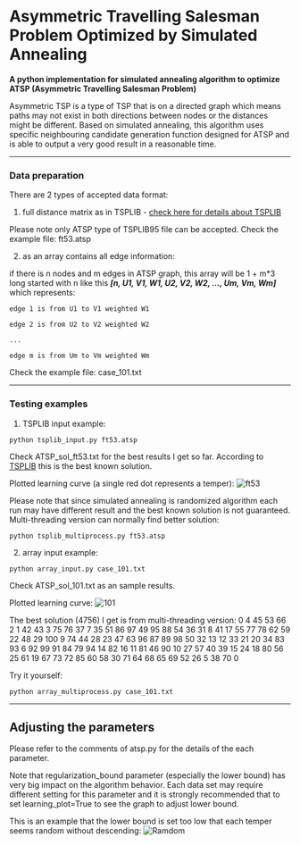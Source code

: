 # Asymmetric Travelling Salesman Problem Optimized by Simulated Annealing
**A python implementation for simulated annealing algorithm to optimize ATSP (Asymmetric Travelling Salesman Problem)**

Asymmetric TSP is a type of TSP that is on a directed graph which means paths may not exist in both directions between nodes or the distances might be different. Based on simulated annealing, this algorithm uses specific neighbouring candidate generation function designed for ATSP and is able to output a very good result in a reasonable time.

---
### Data preparation
There are 2 types of accepted data format:

1. full distance matrix as in TSPLIB - 
[check here for details about TSPLIB](http://elib.zib.de/pub/mp-testdata/tsp/tsplib/tsplib.html)

Please note only ATSP type of TSPLIB95 file can be accepted. Check the example file: ft53.atsp

2. as an array contains all edge information:

if there is n nodes and m edges in ATSP graph, this array will be 1 + m*3 long started with n like this **_[n, U1, V1, W1, U2, V2, W2, ..., Um, Vm, Wm]_** which represents:

```
edge 1 is from U1 to V1 weighted W1

edge 2 is from U2 to V2 weighted W2

...

edge m is from Um to Vm weighted Wm
```

Check the example file: case_101.txt

---
### Testing examples

1. TSPLIB input example:

```
python tsplib_input.py ft53.atsp
```

Check ATSP_sol_ft53.txt for the best results I get so far. According to [TSPLIB](http://elib.zib.de/pub/mp-testdata/tsp/tsplib/sop-sol.html) this is the best known solution.

Plotted learning curve (a single red dot represents a temper):
![ft53](http://i.imgur.com/nLlVhPX.png)

Please note that since simulated annealing is randomized algorithm each run may have different result and the best known solution is not guaranteed. Multi-threading version can normally find better solution:

```
python tsplib_multiprocess.py ft53.atsp
```

2. array input example:

```
python array_input.py case_101.txt
```

Check ATSP_sol_101.txt as an sample results.

Plotted learning curve:
![101](http://i.imgur.com/qRFqjAV.png)

The best solution (4756) I get is from multi-threading version: 0 4 45 53 66 2 1 42 43 3 75 76 37 7 35 51 86 97 49 95 88 54 36 31 8 41 17 55 77 78 62 59 22 48 29 100 9 74 44 28 23 47 63 96 87 89 98 50 32 13 12 33 21 20 34 83 93 6 92 99 91 84 79 94 14 82 16 11 81 46 90 10 27 57 40 39 15 24 18 80 56 25 61 19 67 73 72 85 60 58 30 71 64 68 65 69 52 26 5 38 70 0

Try it yourself:

```
python array_multiprocess.py case_101.txt
```

---
## Adjusting the parameters

Please refer to the comments of atsp.py for the details of the each parameter.

Note that regularization_bound parameter (especially the lower bound) has very big impact on the algorithm behavior. Each data set may require different setting for this parameter and it is strongly recommended that to set learning_plot=True to see the graph to adjust lower bound.

This is an example that the lower bound is set too low that each temper seems random without descending:
![Ramdom](http://i.imgur.com/VNP3V3T.png)
